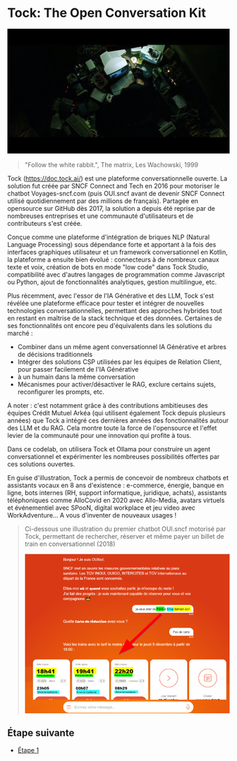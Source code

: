 # Tock: The Open Conversation Kit
[<img src="img/neo-sleep.jpg"  alt="neo rage against the machine">](https://www.youtube.com/watch?v=sjoad6gcRzs)

> "Follow the white rabbit.", The matrix, Les Wachowski, 1999


Tock (https://doc.tock.ai/) est une plateforme conversationnelle ouverte.
La solution fut créée par SNCF Connect and Tech en 2016 pour motoriser le chatbot Voyages-sncf.com (puis OUI.sncf avant de devenir 
SNCF Connect utilisé quotidiennement par des millions de français). Partagée en opensource sur GitHub dès 2017,
la solution a depuis été reprise par de nombreuses entreprises et une communauté d'utilisateurs et de contributeurs s'est créée.

Conçue comme une plateforme d'intégration de briques NLP (Natural Language Processing) sous dépendance forte et apportant
à la fois des interfaces graphiques utilisateur et un framework conversationnel en Kotlin, la plateforme a ensuite bien
évolué : connecteurs à de nombreux canaux texte et voix, création de bots en mode "low code" dans Tock Studio, 
compatibilité avec d'autres langages de programmation comme Javascript ou Python, ajout de fonctionnalités analytiques,
gestion multilingue, etc.

Plus récemment, avec l'essor de l'IA Générative et des LLM, Tock s'est révélée une plateforme efficace pour tester 
et intégrer de nouvelles technologies conversationnelles, permettant des approches hybrides tout en restant en maîtrise 
de la stack technique et des données. Certaines de ses fonctionnalités ont encore peu d'équivalents dans les solutions du marché :
- Combiner dans un même agent conversationnel IA Générative et arbres de décisions traditionnels
- Intégrer des solutions CSP utilisées par les équipes de Relation Client, pour passer facilement de l'IA Générative 
- à un humain dans la même conversation
- Mécanismes pour activer/désactiver le RAG, exclure certains sujets, reconfigurer les prompts, etc.

A noter : c'est notamment grâce à des contributions ambitieuses des équipes Crédit Mutuel Arkéa (qui utilisent également 
Tock depuis plusieurs années) que Tock a intégré ces dernières années des fonctionnalités autour des LLM et du RAG.
Cela montre toute la force de l'opensource et l'effet levier de la communauté pour une innovation qui profite à tous.

Dans ce codelab, on utilisera Tock et Ollama pour construire un agent conversationnel et expérimenter les nombreuses 
possibilités offertes par ces solutions ouvertes.

En guise d'illustration, Tock a permis de concevoir de nombreux chatbots et assistants vocaux en 8 ans d'existence : 
e-commerce, énergie, banque en ligne, bots internes (RH, support informatique, juridique, achats), assistants téléphoniques
comme AlloCovid en 2020 avec Allo-Media, avatars virtuels et événementiel avec SPooN, digital workplace et jeu video 
avec WorkAdventure... A vous d'inventer de nouveaux usages !


> Ci-dessous une illustration du premier chatbot OUI.sncf motorisé par Tock, permettant de rechercher, réserver et 
> même payer un billet de train en conversationnel (2018)
>
><center><img src="img/ouibot.png" alt="Ancienne page web de OUIbot"></center>


## Étape suivante

- [Étape 1](step_1.md)
